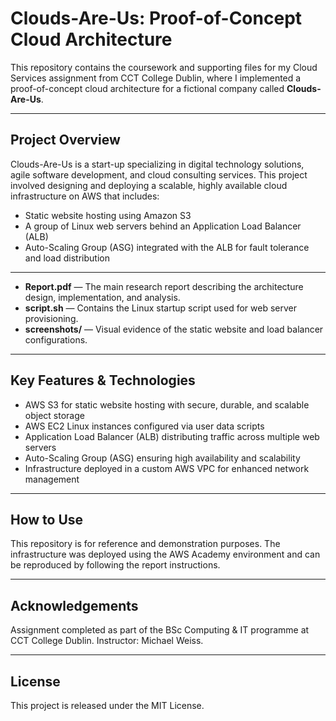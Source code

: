 # Clouds-Are-Us: Proof-of-Concept Cloud Architecture

This repository contains the coursework and supporting files for my Cloud Services assignment from CCT College Dublin, where I implemented a proof-of-concept cloud architecture for a fictional company called **Clouds-Are-Us**.

---

## Project Overview

Clouds-Are-Us is a start-up specializing in digital technology solutions, agile software development, and cloud consulting services. This project involved designing and deploying a scalable, highly available cloud infrastructure on AWS that includes:

- Static website hosting using Amazon S3  
- A group of Linux web servers behind an Application Load Balancer (ALB)  
- Auto-Scaling Group (ASG) integrated with the ALB for fault tolerance and load distribution  

---


- **Report.pdf** — The main research report describing the architecture design, implementation, and analysis.  
- **script.sh** — Contains the Linux startup script used for web server provisioning.  
- **screenshots/** — Visual evidence of the static website and load balancer configurations.  

---

## Key Features & Technologies

- AWS S3 for static website hosting with secure, durable, and scalable object storage  
- AWS EC2 Linux instances configured via user data scripts  
- Application Load Balancer (ALB) distributing traffic across multiple web servers  
- Auto-Scaling Group (ASG) ensuring high availability and scalability  
- Infrastructure deployed in a custom AWS VPC for enhanced network management  

---

## How to Use

This repository is for reference and demonstration purposes. The infrastructure was deployed using the AWS Academy environment and can be reproduced by following the report instructions.

---

## Acknowledgements

Assignment completed as part of the BSc Computing & IT programme at CCT College Dublin. Instructor: Michael Weiss.

---

## License

This project is released under the MIT License.

